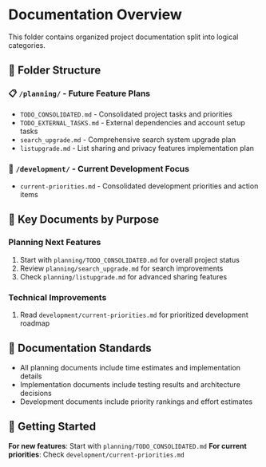 # Documentation Overview

This folder contains organized project documentation split into logical categories.

## 📁 Folder Structure

### 📋 `/planning/` - Future Feature Plans

- `TODO_CONSOLIDATED.md` - Consolidated project tasks and priorities
- `TODO_EXTERNAL_TASKS.md` - External dependencies and account setup tasks
- `search_upgrade.md` - Comprehensive search system upgrade plan
- `listupgrade.md` - List sharing and privacy features implementation plan

### 🔧 `/development/` - Current Development Focus

- `current-priorities.md` - Consolidated development priorities and action items

## 🎯 Key Documents by Purpose

### **Planning Next Features**

1. Start with `planning/TODO_CONSOLIDATED.md` for overall project status
2. Review `planning/search_upgrade.md` for search improvements
3. Check `planning/listupgrade.md` for advanced sharing features

### **Technical Improvements**

1. Read `development/current-priorities.md` for prioritized development roadmap

## 📝 Documentation Standards

- All planning documents include time estimates and implementation details
- Implementation documents include testing results and architecture decisions
- Development documents include priority rankings and effort estimates

## 🚀 Getting Started

**For new features**: Start with `planning/TODO_CONSOLIDATED.md`
**For current priorities**: Check `development/current-priorities.md`
